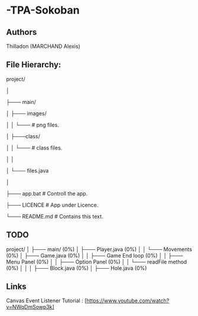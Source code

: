# -TPA-Sokoban

## Authors

Thilladon (MARCHAND Alexis)

## File Hierarchy:

project/

 │
 
 ├─── main/
 
 │     ├─── images/
 
 │     │    └─── # png files.
 
 │     ├───class/
 
 │     │    └─── # class files.
 
 │     │
 
 │     └─── files.java
 
 │
 
 ├─── app.bat # Controll the app.
 
 ├─── LICENCE # App under Licence.
 
 └─── README.md # Contains this text.
 


## TODO

project/
 │
 ├─── main/					(0%)
 │     ├─── Player.java 		(0%)
 │     │     └─── Movements 		(0%)
 │     ├─── Game.java 			(0%)
 │     │     ├─── Game End loop 	(0%)
 │     │     ├─── Menu Panel 		(0%)
 │     │     ├─── Option Panel 		(0%)
 │     │     └─── readFile method	(0%)
 │     │
 │     ├─── Block.java 			(0%)
 │     ├─── Hole.java 			(0%)
 
## Links

Canvas Event Listener Tutorial : [https://www.youtube.com/watch?v=NWqDmSowp3k]